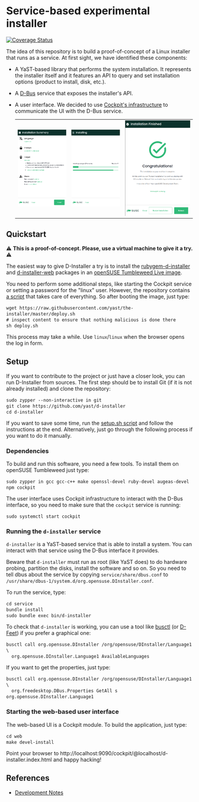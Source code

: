 # Service-based experimental installer

[![Coverage Status](https://coveralls.io/repos/github/yast/d-installer/badge.svg?branch=master)](https://coveralls.io/github/yast/d-installer?branch=master)

The idea of this repository is to build a proof-of-concept of a Linux installer that runs as a
service. At first sight, we have identified these components:

* A YaST-based library that performs the system installation. It represents the installer itself and
  it features an API to query and set installation options (product to install, disk, etc.).
* A [D-Bus](https://www.freedesktop.org/wiki/Software/dbus/) service that exposes the installer's
  API.
* A user interface. We decided to use [Cockpit's infrastructure](https://cockpit-project.org/) to
  communicate the UI with the D-Bus service.

  ||||
  |-|-|-|
  |![Installation summary](./screenshots/d-installer-overview.png) |![Installing](./screenshots/d-installer-installing.png) | ![Installation finished](./screenshots/d-installer-finished.png) |

## Quickstart

:warning: **This is a proof-of-concept. Please, use a virtual machine to give it a try.** :warning:

The easiest way to give D-Installer a try is to install the
[rubygem-d-installer](https://build.opensuse.org/package/show/YaST:Head:D-Installer/rubygem-d-installer)
and
[d-installer-web](https://build.opensuse.org/package/show/YaST:Head:D-Installer/d-installer-web)
packages in an [openSUSE Tumbleweed Live
image](https://get.opensuse.org/tumbleweed).

You need to perform some additional steps, like starting the Cockpit service or setting a password
for the "linux" user. However, the repository contains [a script](./deploy.sh) that takes care of
everything. So after booting the image, just type:

    wget https://raw.githubusercontent.com/yast/the-installer/master/deploy.sh
    # inspect content to ensure that nothing malicious is done there
    sh deploy.sh

This process may take a while. Use `linux`/`linux` when the browser opens the log in form.

## Setup

If you want to contribute to the project or just have a closer look, you can run D-Installer from
sources. The first step should be to install Git (if it is not already installed) and clone the
repository:

    sudo zypper --non-interactive in git
    git clone https://github.com/yast/d-installer
    cd d-installer

If you want to save some time, run the [setup.sh script](./setup.sh) and follow the instructions at
the end. Alternatively, just go through the following process if you want to do it manually.

### Dependencies

To build and run this software, you need a few tools. To install them on openSUSE Tumbleweed just
type:

    sudo zypper in gcc gcc-c++ make openssl-devel ruby-devel augeas-devel npm cockpit

The user interface uses Cockpit infrastructure to interact with the D-Bus interface, so you
need to make sure that the `cockpit` service is running:

    sudo systemctl start cockpit

### Running the `d-installer` service

`d-installer` is a YaST-based service that is able to install a system. You can interact with that
service using the D-Bus interface it provides.

Beware that `d-installer` must run as root (like YaST does) to do hardware probing, partition the
disks, install the software and so on. So you need to tell dbus about the service by copying
`service/share/dbus.conf` to `/usr/share/dbus-1/system.d/org.opensuse.DInstaller.conf`.

To run the service, type:

    cd service
    bundle install
    sudo bundle exec bin/d-installer

To check that `d-installer` is working, you can use a tool like
[busctl](https://www.freedesktop.org/wiki/Software/dbus/) (or
[D-Feet](https://wiki.gnome.org/Apps/DFeet)) if you prefer a graphical one:

    busctl call org.opensuse.DInstaller /org/opensuse/DInstaller/Language1 \
      org.opensuse.DInstaller.Language1 AvailableLanguages

If you want to get the properties, just type:

    busctl call org.opensuse.DInstaller /org/opensuse/DInstaller/Language1 \
      org.freedesktop.DBus.Properties GetAll s org.opensuse.DInstaller.Language1

### Starting the web-based user interface

The web-based UI is a Cockpit module. To build the application, just type:

    cd web
    make devel-install

Point your browser to http://localhost:9090/cockpit/@localhost/d-installer.index.html and happy hacking!

## References

* [Development Notes](./web/README.md)
